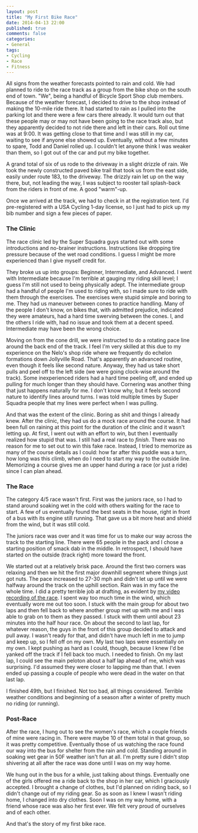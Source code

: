 ```yaml
---
layout: post
title: "My First Bike Race"
date: 2014-04-13 22:00
published: true
comments: false
categories:
- General
tags:
- Cycling
- Race
- Fitness
---
```

All signs from the weather forecasts pointed to rain and cold.  We had planned to ride to the race track as a group from the bike shop on the south end of town.  "We", being a handful of Bicycle Sport Shop club members.  Because of the weather forecast, I decided to drive to the shop instead of making the 10-mile ride there.  It had started to rain as I pulled into the parking lot and there were a few cars there already.  It would turn out that these people may or may not have been going to the race track also, but they apparently decided to not ride there and left in their cars.  Roll out time was at 9:00.  It was getting close to that time and I was still in my car, waiting to see if anyone else showed up.  Eventually, without a few minutes to spare, Todd and Daniel rolled up.  I couldn't let anyone think I was weaker than them, so I got out of the car and put my bike together.

<!-- more -->

A grand total of six of us rode to the driveway in a slight drizzle of rain.  We took the newly constructed paved bike trail that took us from the east side, easily under route 183, to the driveway.  The drizzly rain let up on the way there, but, not leading the way, I was subject to rooster tail splash-back from the riders in front of me.  A good "warm"-up.

Once we arrived at the track, we had to check in at the registration tent.  I'd pre-registered with a USA Cycling 1-day license, so I just had to pick up my bib number and sign a few pieces of paper.

### The Clinic

The race clinic led by the Super Squadra guys started out with some introductions and no-brainer instructions.  Instructions like dropping tire pressure because of the wet road conditions.  I guess I might be more experienced than I give myself credit for.

They broke us up into groups: Beginner, Intermediate, and Advanced.  I went with Intermediate because I'm terrible at gauging my riding skill level; I guess I'm still not used to being physically adept.  The intermediate group had a handful of people I'm used to riding with, so I made sure to ride with them through the exercises.  The exercises were stupid simple and boring to me.  They had us maneuver between cones to practice handling.  Many of the people I don't know, on bikes that, with admitted prejudice, indicated they were amateurs, had a hard time swerving between the cones.  I, and the others I ride with, had no issue and took them at a decent speed.  Intermediate may have been the wrong choice.

Moving on from the cone drill, we were instructed to do a rotating pace line around the back end of the track.  I feel I'm very skilled at this due to my experience on the Nelo's shop ride where we frequently do echelon formations down Jollyville Road.  That's apparently an advanced routine, even though it feels like second nature.  Anyway, they had us take short pulls and peel off to the left side (we were going clock-wise around the track).  Some inexperienced riders had a hard time peeling off, and ended up pulling for much longer than they should have.  Cornering was another thing that just happens naturally for me.  I don't know why, but it feels second nature to identify lines around turns.  I was told multiple times by Super Squadra people that my lines were perfect when I was pulling.

And that was the extent of the clinic.  Boring as shit and things I already knew.  After the clinic, they had us do a mock race around the course.  It had been full on raining at this point for the duration of the clinic and it wasn't letting up.  At first, I went out with an effort to win, but then I eventually realized how stupid that was.  I still had a real race to _finish_.  There was no reason for me to set out to win this fake race.  Instead, I tried to memorize as many of the course details as I could:  how far after this puddle was a turn, how long was this climb, when do I need to start my way to the outside line.  Memorizing a course gives me an upper hand during a race (or just a ride) since I can plan ahead.

### The Race

The category 4/5 race wasn't first.  First was the juniors race, so I had to stand around soaking wet in the cold with others waiting for the race to start.  A few of us eventually found the best seats in the house, right in front of a bus with its engine still running.  That gave us a bit more heat and shield from the wind, but it was still cold.

The juniors race was over and it was time for us to make our way across the track to the starting line.  There were 65 people in the pack and I chose a starting position of smack dab in the middle.  In retrospect, I should have started on the outside (track right) more toward the front.

We started out at a relatively brisk pace.  Around the first two corners was relaxing and then we hit the first major downhill segment where things just got nuts.  The pace increased to 27-30 mph and didn't let up until we were halfway around the track on the uphill section.  Rain was in my face the whole time.  I did a pretty terrible job at drafting, as evident by [my video recording of the race](https://www.youtube.com/watch?v=SO1fXiDp434).  I spent way too much time in the wind, which eventually wore me out too soon.  I stuck with the main group for about two laps and then fell back to where another group met up with me and I was able to grab on to them as they passed.  I stuck with them until about 23 minutes into the half hour race.  On about the second to last lap, for whatever reason, the guys in the front of this group decided to attack and pull away.  I wasn't ready for that, and didn't have much left in me to jump and keep up, so I fell off on my own.  My last two laps were essentially on my own.  I kept pushing as hard as I could, though, because I knew I'd be yanked off the track if I fell back too much.  I needed to finish.  On my last lap, I could see the main peloton about a half lap ahead of me, which was surprising.  I'd assumed they were closer to lapping me than that.  I even ended up passing a couple of people who were dead in the water on that last lap.

I finished 49th, but I finished.  Not too bad, all things considered.  Terrible weather conditions and beginning of a season after a winter of pretty much no riding (or running).

### Post-Race

After the race, I hung out to see the women's race, which a couple friends of mine were racing in.  There were maybe 10 of them total in that group, so it was pretty competitive.  Eventually those of us watching the race found our way into the bus for shelter from the rain and cold.  Standing around in soaking wet gear in 50F weather isn't fun at all.  I'm pretty sure I didn't stop shivering at all after the race was done until I was on my way home.

We hung out in the bus for a while, just talking about things.  Eventually one of the girls offered me a ride back to the shop in her car, which I graciously accepted.  I brought a change of clothes, but I'd planned on riding back, so I didn't change out of my riding gear.  So as soon as I knew I wasn't riding home, I changed into dry clothes.  Soon I was on my way home, with a friend whose race was also her first ever.  We felt very proud of ourselves and of each other.

And that's the story of my first bike race.
